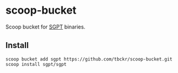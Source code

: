 # scoop-bucket

Scoop bucket for [SGPT](https://github.com/tbckr/sgpt) binaries.

## Install

```shell
scoop bucket add sgpt https://github.com/tbckr/scoop-bucket.git
scoop install sgpt/sgpt
```
